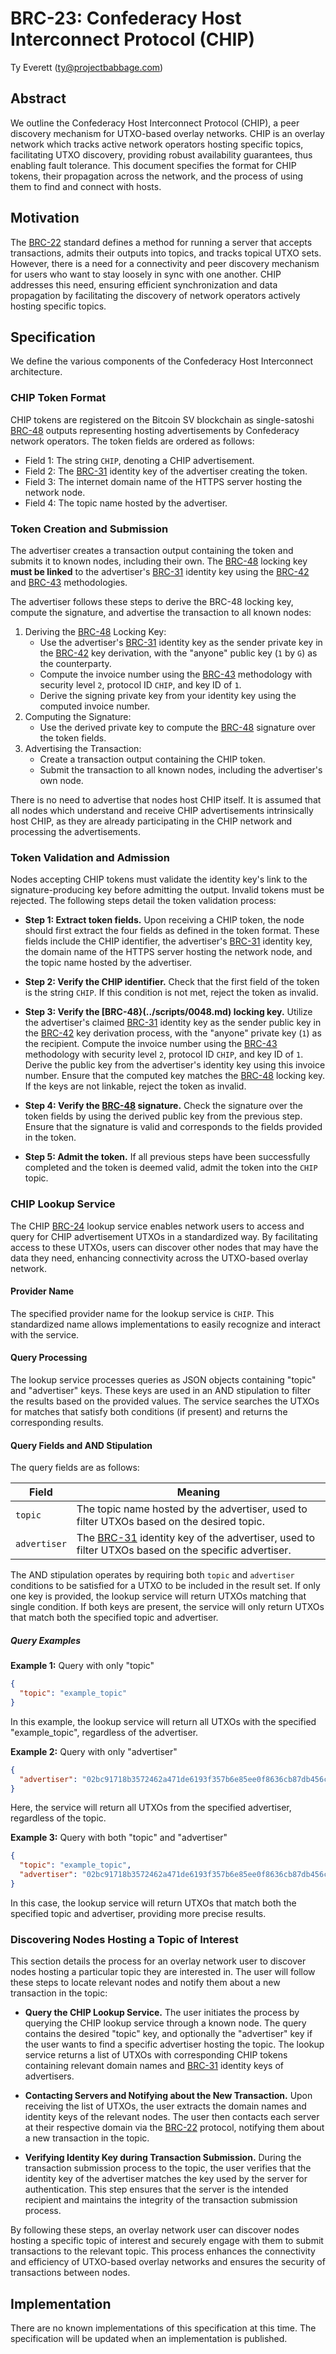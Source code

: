 # BRC-23: Confederacy Host Interconnect Protocol (CHIP)

Ty Everett (ty@projectbabbage.com)

## Abstract

We outline the Confederacy Host Interconnect Protocol (CHIP), a peer discovery mechanism for UTXO-based overlay networks. CHIP is an overlay network which tracks active network operators hosting specific topics, facilitating UTXO discovery, providing robust availability guarantees, thus enabling fault tolerance. This document specifies the format for CHIP tokens, their propagation across the network, and the process of using them to find and connect with hosts.

## Motivation

The [BRC-22](./0022.md) standard defines a method for running a server that accepts transactions, admits their outputs into topics, and tracks topical UTXO sets. However, there is a need for a connectivity and peer discovery mechanism for users who want to stay loosely in sync with one another. CHIP addresses this need, ensuring efficient synchronization and data propagation by facilitating the discovery of network operators actively hosting specific topics.

## Specification

We define the various components of the Confederacy Host Interconnect architecture.

### CHIP Token Format

CHIP tokens are registered on the Bitcoin SV blockchain as single-satoshi [BRC-48](../scripts/0048.md) outputs representing hosting advertisements by Confederacy network operators. The token fields are ordered as follows:

- Field 1: The string `CHIP`, denoting a CHIP advertisement.
- Field 2: The [BRC-31](../peer-to-peer/0031.md) identity key of the advertiser creating the token.
- Field 3: The internet domain name of the HTTPS server hosting the network node.
- Field 4: The topic name hosted by the advertiser.

### Token Creation and Submission

The advertiser creates a transaction output containing the token and submits it to known nodes, including their own. The [BRC-48](../scripts/0048.md) locking key **must be linked** to the advertiser's [BRC-31](../peer-to-peer/0031.md) identity key using the [BRC-42](../key-derivation/0042.md) and [BRC-43](../key-derivation/0043.md) methodologies.

The advertiser follows these steps to derive the BRC-48 locking key, compute the signature, and advertise the transaction to all known nodes:

1. Deriving the [BRC-48](../scripts/0048.md) Locking Key:
   - Use the advertiser's [BRC-31](../peer-to-peer/0031.md) identity key as the sender private key in the [BRC-42](../key-derivation/0042.md) key derivation, with the "anyone" public key (`1` by `G`) as the counterparty.
   - Compute the invoice number using the [BRC-43](../key-derivation/0043.md) methodology with security level `2`, protocol ID `CHIP`, and key ID of `1`.
   - Derive the signing private key from your identity key using the computed invoice number.
2. Computing the Signature:
   - Use the derived private key to compute the [BRC-48](../scripts/0048.md) signature over the token fields.
3. Advertising the Transaction:
   - Create a transaction output containing the CHIP token.
   - Submit the transaction to all known nodes, including the advertiser's own node.

There is no need to advertise that nodes host CHIP itself. It is assumed that all nodes which understand and receive CHIP advertisements intrinsically host CHIP, as they are already participating in the CHIP network and processing the advertisements.

### Token Validation and Admission

Nodes accepting CHIP tokens must validate the identity key's link to the signature-producing key before admitting the output. Invalid tokens must be rejected. The following steps detail the token validation process:

- **Step 1: Extract token fields.** Upon receiving a CHIP token, the node should first extract the four fields as defined in the token format. These fields include the CHIP identifier, the advertiser's [BRC-31](../peer-to-peer/0031.md) identity key, the domain name of the HTTPS server hosting the network node, and the topic name hosted by the advertiser.

- **Step 2: Verify the CHIP identifier.** Check that the first field of the token is the string `CHIP`. If this condition is not met, reject the token as invalid.

- **Step 3: Verify the [BRC-48}(../scripts/0048.md) locking key.** Utilize the advertiser's claimed [BRC-31](../peer-to-peer/0031.md) identity key as the sender public key in the [BRC-42](../key-derivation/0042.md) key derivation process, with the "anyone" private key (`1`) as the recipient. Compute the invoice number using the [BRC-43](../key-derivation/0043.md) methodology with security level `2`, protocol ID `CHIP`, and key ID of `1`. Derive the public key from the advertiser's identity key using this invoice number. Ensure that the computed key matches the [BRC-48](../scripts/0048.md) locking key. If the keys are not linkable, reject the token as invalid.

- **Step 4: Verify the [BRC-48](../scripts/0048.md) signature.** Check the signature over the token fields by using the derived public key from the previous step. Ensure that the signature is valid and corresponds to the fields provided in the token.

- **Step 5: Admit the token.** If all previous steps have been successfully completed and the token is deemed valid, admit the token into the `CHIP` topic.

### CHIP Lookup Service

The CHIP [BRC-24](./0024.md) lookup service enables network users to access and query for CHIP advertisement UTXOs in a standardized way. By facilitating access to these UTXOs, users can discover other nodes that may have the data they need, enhancing connectivity across the UTXO-based overlay network.

#### Provider Name

The specified provider name for the lookup service is `CHIP`. This standardized name allows implementations to easily recognize and interact with the service.

#### Query Processing

The lookup service processes queries as JSON objects containing "topic" and "advertiser" keys. These keys are used in an AND stipulation to filter the results based on the provided values. The service searches the UTXOs for matches that satisfy both conditions (if present) and returns the corresponding results.

#### Query Fields and AND Stipulation

The query fields are as follows:

Field | Meaning
------|------------
`topic`        | The topic name hosted by the advertiser, used to filter UTXOs based on the desired topic.
`advertiser`   | The [BRC-31](../peer-to-peer/0031.md) identity key of the advertiser, used to filter UTXOs based on the specific advertiser.

The AND stipulation operates by requiring both `topic` and `advertiser` conditions to be satisfied for a UTXO to be included in the result set. If only one key is provided, the lookup service will return UTXOs matching that single condition. If both keys are present, the service will only return UTXOs that match both the specified topic and advertiser.

##### Query Examples

**Example 1:** Query with only "topic"

```json
{
  "topic": "example_topic"
}
```

In this example, the lookup service will return all UTXOs with the specified "example_topic", regardless of the advertiser.

**Example 2:** Query with only "advertiser"

```json
{
  "advertiser": "02bc91718b3572462a471de6193f357b6e85ee0f8636cb87db456cb1590f913bea"
}
```

Here, the service will return all UTXOs from the specified advertiser, regardless of the topic.

**Example 3:** Query with both "topic" and "advertiser"

```json
{
  "topic": "example_topic",
  "advertiser": "02bc91718b3572462a471de6193f357b6e85ee0f8636cb87db456cb1590f913bea"
}
```

In this case, the lookup service will return UTXOs that match both the specified topic and advertiser, providing more precise results.

### Discovering Nodes Hosting a Topic of Interest

This section details the process for an overlay network user to discover nodes hosting a particular topic they are interested in. The user will follow these steps to locate relevant nodes and notify them about a new transaction in the topic:

- **Query the CHIP Lookup Service.** The user initiates the process by querying the CHIP lookup service through a known node. The query contains the desired "topic" key, and optionally the "advertiser" key if the user wants to find a specific advertiser hosting the topic. The lookup service returns a list of UTXOs with corresponding CHIP tokens containing relevant domain names and [BRC-31](../peer-to-peer/0031.md) identity keys of advertisers.

- **Contacting Servers and Notifying about the New Transaction.** Upon receiving the list of UTXOs, the user extracts the domain names and identity keys of the relevant nodes. The user then contacts each server at their respective domain via the [BRC-22](./0022.md) protocol, notifying them about a new transaction in the topic.

- **Verifying Identity Key during Transaction Submission.** During the transaction submission process to the topic, the user verifies that the identity key of the advertiser matches the key used by the server for authentication. This step ensures that the server is the intended recipient and maintains the integrity of the transaction submission process.

By following these steps, an overlay network user can discover nodes hosting a specific topic of interest and securely engage with them to submit transactions to the relevant topic. This process enhances the connectivity and efficiency of UTXO-based overlay networks and ensures the security of transactions between nodes.

## Implementation

There are no known implementations of this specification at this time. The specification will be updated when an implementation is published.